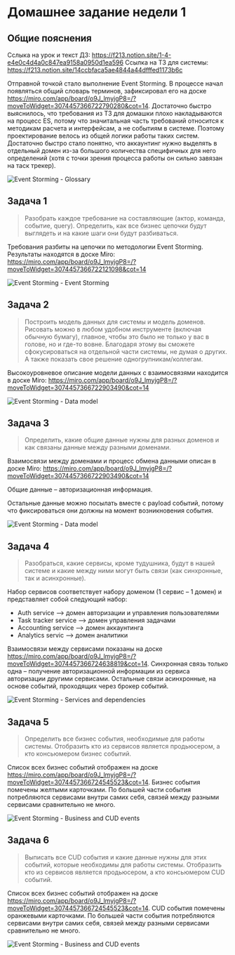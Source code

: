 # Домашнее задание недели 1

## Общие пояснения

Сслыка на урок и текст ДЗ: https://f213.notion.site/1-4-e4e0c4d4a0c847ea9158a0950d1ea596
Ссылка на ТЗ для системы: https://f213.notion.site/14ccbfaca5ae4844a44dfffed1173b6c

Отправной точкой стало выполнение Event Storming. В процессе начал появляться общий словарь терминов, зафиксировал его на доске https://miro.com/app/board/o9J_lmyjgP8=/?moveToWidget=3074457366722790280&cot=14. Достаточно быстро выяснилось, что требования из ТЗ для домашки плохо накладываются на процесс ES, потому что значитальная часть требований относится к методикам расчета и интерфейсам, а не событиям в системе. Поэтому проектирование велось из общей логики работы таких систем. Достаточно быстро стало понятно, что аккаунтинг нужно выделять в отдельный домен из-за большого количества специфичных для него определений (хотя с точки зрения процесса работы он сильно завязан на таск трекер).

![Event Storming - Glossary](https://user-images.githubusercontent.com/133118/139596765-e308445e-e83e-4d85-a4f4-da7c3f4589e9.jpg)


## Задача 1

> Разобрать каждое требование на составляющие (актор, команда, событие, query). Определить, как все бизнес цепочки будут выглядеть и на какие шаги они будут разбиваться.

Требования разбиты на цепочки по методологии Event Storming. Результаты находятся в доске Miro: https://miro.com/app/board/o9J_lmyjgP8=/?moveToWidget=3074457366722121098&cot=14

![Event Storming - Event Storming](https://user-images.githubusercontent.com/133118/139596679-98ab0bf0-0bc8-4325-8322-b5c29267f635.jpg)


## Задача 2

> Построить модель данных для системы и модель доменов. Рисовать можно в любом удобном инструменте (включая обычную бумагу), главное, чтобы это было не только у вас в голове, но и где-то вовне. Благодаря этому вы сможете сфокусироваться на отдельной части системы, не думая о других. А также показать свое решение одногрупникам/коллегам.

Высокоуровневое описание модели данных с взаимосвязями находится в доске Miro: https://miro.com/app/board/o9J_lmyjgP8=/?moveToWidget=3074457366722903490&cot=14

![Event Storming - Data model](https://user-images.githubusercontent.com/133118/139596690-53b0820f-2004-4146-90a0-0fcd86ba8a0b.jpg)


## Задача 3

> Определить, какие общие данные нужны для разных доменов и как связаны данные между разными доменами.

Взаимосвязи между доменами и процесс обмена данными описан в доске Miro: https://miro.com/app/board/o9J_lmyjgP8=/?moveToWidget=3074457366722903490&cot=14

Общие данные – авторизационная информация.

Остальные данные можно посылать вместе с payload событий, потому что фиксироваться они должны на момент возникновения события.

![Event Storming - Data model](https://user-images.githubusercontent.com/133118/139596710-d2a5429e-340a-427d-97f8-46fae9de67af.jpg)


## Задача 4

> Разобраться, какие сервисы, кроме тудушника, будут в нашей системе и какие между ними могут быть связи (как синхронные, так и асинхронные).

Набор сервисов соответствует набору доменом (1 сервис – 1 домен) и представляет собой следующий набор:

* Auth service –> домен авторизации и управления пользователями
* Task tracker service –> домен управления задачами
* Accounting service –> домен аккаунтинга
* Analytics servic –> домен аналитики

Взаимосвязи между сервисами показаны на доске https://miro.com/app/board/o9J_lmyjgP8=/?moveToWidget=3074457366724638819&cot=14. Синхронная связь только одна – получение авторизационной информации из сервиса авторизации другими сервисами. Остальные связи асинхронные, на основе событий, проходящих через брокер событий.

![Event Storming - Services and dependencies](https://user-images.githubusercontent.com/133118/139596716-74f1cb56-b189-4968-8146-19796ee308bb.jpg)


## Задача 5

> Определить все бизнес события, необходимые для работы системы. Отобразить кто из сервисов является продьюсером, а кто консьюмером бизнес событий.

Список всех бизнес событий отображен на доске https://miro.com/app/board/o9J_lmyjgP8=/?moveToWidget=3074457366724545523&cot=14. Бизнес события помечены желтыми карточками. По большей части события потребляются сервисами внутри самих себя, связей между разными сервисами сравнительно не много.

![Event Storming - Business and CUD events](https://user-images.githubusercontent.com/133118/139596721-1635ddc9-0712-49d7-b1b7-aeef3de42e80.jpg)


## Задача 6

> Выписать все CUD события и какие данные нужны для этих событий, которые необходимы для работы системы. Отобразить кто из сервисов является продьюсером, а кто консьюмером CUD событий.

Список всех бизнес событий отображен на доске https://miro.com/app/board/o9J_lmyjgP8=/?moveToWidget=3074457366724545523&cot=14. CUD события помечены оранжевыми карточками. По большей части события потребляются сервисами внутри самих себя, связей между разными сервисами сравнительно не много.

![Event Storming - Business and CUD events](https://user-images.githubusercontent.com/133118/139596726-ee1cc949-abb3-468c-8b99-ad1ddb397111.jpg)

